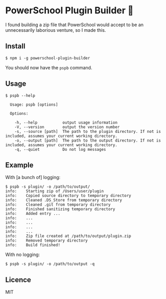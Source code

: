# PowerSchool Plugin Builder 💩

I found building a zip file that PowerSchool would accept to be an unnecessarily laborious venture, so I made this.

## Install
```
$ npm i -g powerschool-plugin-builder
```

You should now have the `pspb` command.

## Usage
```
$ pspb --help

  Usage: pspb [options]

  Options:

    -h, --help           output usage information
    -V, --version        output the version number
    -s, --source [path]  The path to the plugin directory. If not is included, assumes your current working directory.
    -o, --output [path]  The path to the output directory. If not is included, assumes your current working directory.
    -q, --quiet          Do not log messages
```

## Example

With [a bunch of] logging:
```
$ pspb -s plugin/ -o /path/to/output/
info:    Starting zip of /Users/user/plugin
info:    Copied source directory to temporary directory
info:    Cleaned .DS_Store from temporary directory
info:    Cleaned .git from temporary directory
info:    Finished sanitizing temporary directory
info:    Added entry ...
info:    ...
info:    ...
info:    ...
info:    ...
info:    Zip file created at /path/to/output/plugin.zip
info:    Removed temporary directory
info:    Build finished!
```

With no logging:
```
$ pspb -s plugin/ -o /path/to/output -q
```

## Licence

MIT
